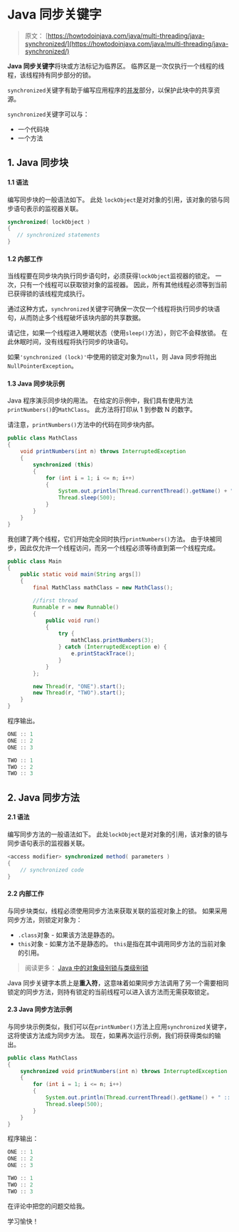 # Java 同步关键字

> 原文： [https://howtodoinjava.com/java/multi-threading/java-synchronized/](https://howtodoinjava.com/java/multi-threading/java-synchronized/)

**Java 同步关键字**将块或方法标记为临界区。 临界区是一次仅执行一个线程的线程，该线程持有同步部分的锁。

`synchronized`关键字有助于编写应用程序的[并发](https://howtodoinjava.com/java-concurrency-tutorial/)部分，以保护此块中的共享资源。

`synchronized`关键字可以与：

*   一个代码块
*   一个方法

## 1\. Java 同步块

#### 1.1 语法

编写同步块的一般语法如下。 此处 `lockObject`是对对象的引用，该对象的锁与同步语句表示的监视器关联。

```java
synchronized( lockObject ) 
{
   // synchronized statements
}

```

#### 1.2 内部工作

当线程要在同步块内执行同步语句时，必须获得`lockObject`监视器的锁定。 一次，只有一个线程可以获取锁对象的监视器。 因此，所有其他线程必须等到当前已获得锁的该线程完成执行。

通过这种方式，`synchronized`关键字可确保一次仅一个线程将执行同步的块语句，从而防止多个线程破坏该块内部的共享数据。

请记住，如果一个线程进入睡眠状态（使用`sleep()`方法），则它不会释放锁。 在此休眠时间，没有线程将执行同步的块语句。

如果`'synchronized (lock)'`中使用的锁定对象为`null`，则 Java 同步将抛出`NullPointerException`。

#### 1.3 Java 同步块示例

Java 程序演示同步块的用法。 在给定的示例中，我们具有使用方法`printNumbers()`的`MathClass`。 此方法将打印从 1 到参数 N 的数字。

请注意，`printNumbers()`方法中的代码在同步块内部。

```java
public class MathClass 
{
    void printNumbers(int n) throws InterruptedException 
    {
        synchronized (this) 
        {
            for (int i = 1; i <= n; i++) 
            {
                System.out.println(Thread.currentThread().getName() + " :: "+  i);
                Thread.sleep(500);
            }
        }
    }
}

```

我创建了两个线程，它们开始完全同时执行`printNumbers()`方法。 由于块被同步，因此仅允许一个线程访问，而另一个线程必须等待直到第一个线程完成。

```java
public class Main 
{
    public static void main(String args[]) 
    {
        final MathClass mathClass = new MathClass();

        //first thread
        Runnable r = new Runnable() 
        {
            public void run() 
            {
                try {
                    mathClass.printNumbers(3);
                } catch (InterruptedException e) {
                    e.printStackTrace();
                }
            }
        };

        new Thread(r, "ONE").start();
        new Thread(r, "TWO").start();
    }
}

```

程序输出。

```java
ONE :: 1
ONE :: 2
ONE :: 3

TWO :: 1
TWO :: 2
TWO :: 3

```

## 2\. Java 同步方法

#### 2.1 语法

编写同步方法的一般语法如下。 此处`lockObject`是对对象的引用，该对象的锁与同步语句表示的监视器关联。

```java
<access modifier> synchronized method( parameters ) 
{
    // synchronized code
}

```

#### 2.2 内部工作

与同步块类似，线程必须使用同步方法来获取关联的监视对象上的锁。 如果采用同步方法，则锁定对象为：

*   `.class`对象 - 如果该方法是静态的。
*   `this`对象 - 如果方法不是静态的。 `this`是指在其中调用同步方法的当前对象的引用。

> 阅读更多： [Java 中的对象级别锁与类级别锁](https://howtodoinjava.com/java/multi-threading/object-vs-class-level-locking/)

Java 同步关键字本质上是**重入符**，这意味着如果同步方法调用了另一个需要相同锁定的同步方法，则持有锁定的当前线程可以进入该方法而无需获取锁定。

#### 2.3 Java 同步方法示例

与同步块示例类似，我们可以在`printNumber()`方法上应用`synchronized`关键字，这将使该方法成为同步方法。 现在，如果再次运行示例，我们将获得类似的输出。

```java
public class MathClass 
{
    synchronized void printNumbers(int n) throws InterruptedException 
    {
        for (int i = 1; i <= n; i++) 
        {
            System.out.println(Thread.currentThread().getName() + " :: "+  i);
            Thread.sleep(500);
        }
    }
}

```

程序输出：

```java
ONE :: 1
ONE :: 2
ONE :: 3

TWO :: 1
TWO :: 2
TWO :: 3

```

在评论中把您的问题交给我。

学习愉快！